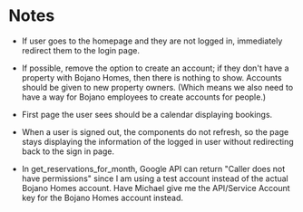 # Notes

- If user goes to the homepage and they are not logged in, immediately redirect
  them to the login page.
- If possible, remove the option to create an account; if they don't have a
  property with Bojano Homes, then there is nothing to show. Accounts should be
  given to new property owners. (Which means we also need to have a way for
  Bojano employees to create accounts for people.)
- First page the user sees should be a calendar displaying bookings.
- When a user is signed out, the components do not refresh, so the page stays
  displaying the information of the logged in user without redirecting back to
  the sign in page.

- In get_reservations_for_month, Google API can return "Caller does not have
  permissions" since I am using a test account instead of the actual Bojano
  Homes account. Have Michael give me the API/Service Account key for the Bojano
  Homes account instead.
